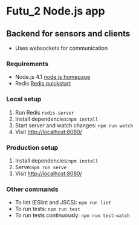 # Futu_2 Node.js app

## Backend for sensors and clients
- Uses websockets for communication

### Requirements
- Node.js 4.1 [node.js homepage](https://nodejs.org/en/)
- Redis [Redis quickstart](http://redis.io/topics/quickstart)

### Local setup
1. Run Redis ```redis-server``` 
2. Install dependencies:```npm install```
3. Start server and watch changes: ```npm run watch```
4. Visit [http://localhost:8080/](http://localhost:8080/)

### Production setup
1. Install dependencies:```npm install```
2. Serve:```npm run serve```
3. Visit [http://localhost:8080/](http://localhost:8080/)

### Other commands
- To lint (ESlint and JSCS): ```npm run lint```
- To run tests: ```npm run test```
- To run tests continuously: ```npm run test-watch```
